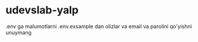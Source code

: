 # udevslab-yalp
.env ga malumotlarni .env.exsample dan olizlar va email va parolini qo'yishni unuymang
